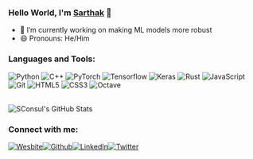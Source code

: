 ### Hello World, I'm [**Sarthak**](https://sconsul.github.io/) 👋

- 🔭 I’m currently working on making ML models more robust
- 😄 Pronouns: He/Him
<!--
- 🌱 I’m currently learning about Deep RL and meta-learning
- 💬 Interested in: Machine Learning and Computer Vision
-->
<h3>Languages and Tools:</h3>
<p><a><img alt="Python" src="https://img.shields.io/badge/Python-3776ab.svg?logo=python&logoColor=white"/></a> 
<a><img alt="C++" src="https://img.shields.io/badge/C%2b%2b-00599c.svg?logo=c%2b%2b&logoColor=white"/></a> 
<a><img alt="PyTorch" src="https://img.shields.io/badge/PyTorch-ee4c2c.svg?logo=pytorch&logoColor=white" /></a> 
<a><img alt="Tensorflow" src="https://img.shields.io/badge/TensorFlow-ff6f00.svg?logo=tensorflow&logoColor=white" /></a> 
<a><img alt="Keras" src="https://img.shields.io/badge/Keras-d00000.svg?logo=keras&logoColor=white" /></a> 
<a><img alt="Rust" src="https://img.shields.io/badge/Rust-008080.svg?logo=rust&logoColor=white" /></a>
<a><img alt="JavaScript" src="https://img.shields.io/badge/JavaScript-f7df1e.svg?logo=javascript&logoColor=black" /></a>
<a><img alt="Git" src="https://img.shields.io/badge/Git-f05032.svg?logo=git&logoColor=white" /></a>
<a><img alt="HTML5" src="https://img.shields.io/badge/HTML5-e34f26.svg?logo=html5&logoColor=white" /></a>
<a><img alt="CSS3" src="https://img.shields.io/badge/CSS3-1572b6.svg?logo=css3&logoColor=white" /></a>
<a><img alt="Octave" src="https://img.shields.io/badge/Octave-079060.svg?logo=octave&logoColor=white" /></a>
</p>
<br />

<img align="center" alt="SConsul's GitHub Stats" src="https://github-readme-stats.vercel.app/api?username=SConsul&include_all_commits=true&count_private=true&show_icons=true&theme=dark">

<h3>Connect with me:</h3>
<p><a href="https://sconsul.github.io" target="_blank"><img alt="Wesbite" src="https://img.shields.io/badge/Website-e3e4e8.svg?&style=for-the-badge"/></a><a href="https://github.com/SConsul" target="_blank"><img alt="Github" src="https://img.shields.io/badge/GitHub-%2312100E.svg?&style=for-the-badge&logo=Github&logoColor=white"/></a><a href="https://www.linkedin.com/in/sarthak-consul" target="_blank"><img alt="LinkedIn" src="https://img.shields.io/badge/linkedin-%230077B5.svg?&style=for-the-badge&logo=linkedin&logoColor=white"/></a><a href="https://twitter.com/ConsulSarthak" target="_blank"><img alt="Twitter" src="https://img.shields.io/badge/twitter-%231DA1F2.svg?&style=for-the-badge&logo=twitter&logoColor=white"/></a>
</p>
